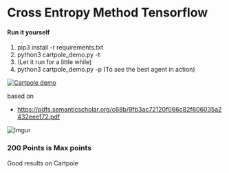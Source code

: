 
# Cross Entropy Method Tensorflow

#### Run it yourself
  1. pip3 install -r requirements.txt
  2. python3 cartpole\_demo.py -t
  3. (Let it run for a little while)
  4. python3 cartpole\_demo.py -p (To see the best agent in action)

<a href="https://giphy.com/gifs/3tF8hnRDznA14Dxesi"> <img src="https://media.giphy.com/media/3tF8hnRDznA14Dxesi/giphy.gif" title="Cartpole demo"/></a>

based on
  * https://pdfs.semanticscholar.org/c68b/9fb3ac72120f066c82f606035a2432eeef72.pdf

![Imgur](https://i.imgur.com/c7LwPb0.png)

### 200 Points is Max points
Good results on Cartpole



